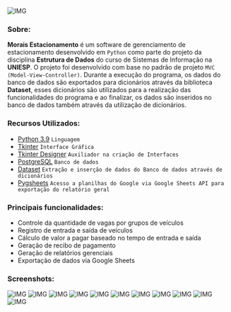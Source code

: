 ![IMG](https://cdn.discordapp.com/attachments/876298824082153517/886943073861509120/Logo2.png)

### Sobre:
**Morais Estacionamento** é um software de gerenciamento de estacionamento desenvolvido em `Python` como parte do projeto da disciplina **Estrutura de Dados** do curso de Sistemas de Informação na **UNIESP**. O projeto foi desenvolvido com base no padrão de projeto `MVC (Model-View-Controller)`. Durante a execução do programa, os dados do banco de dados são exportados para dicionários através da biblioteca **Dataset**, esses dicionários são utilizados para a realização das funcionalidades do programa e ao finalizar, os dados são inseridos no banco de dados também através da utilização de dicionários.  

### Recursos Utilizados:
* [Python 3.9](https://www.python.org/) `Linguagem`
* [Tkinter](https://docs.python.org/3/library/tk.html) `Interface Gráfica`
* [Tkinter Designer](https://github.com/ParthJadhav/Tkinter-Designer) `Auxiliador na criação de Interfaces`
* [PostgreSQL](https://www.postgresql.org/) `Banco de dados`
* [Dataset](https://dataset.readthedocs.io/en/latest/index.html) `Extração e inserção de dados do Banco de dados através de dicionários`
* [Pygsheets](https://pygsheets.readthedocs.io/en/stable/) `Acesso a planilhas do Google via Google Sheets API para exportação do relatório geral`

### Principais funcionalidades:
* Controle da quantidade de vagas por grupos de veículos
* Registro de entrada e saída de veículos
* Cálculo de valor a pagar baseado no tempo de entrada e saída
* Geração de recibo de pagamento
* Geração de relatórios gerenciais
* Exportação de dados via Google Sheets

### Screenshots:

![IMG](https://cdn.discordapp.com/attachments/876298824082153517/901529970092933120/1.png)
![IMG](https://cdn.discordapp.com/attachments/876298824082153517/905593183013056532/unknown.png)
![IMG](https://cdn.discordapp.com/attachments/876298824082153517/901529974555672616/3.png)
![IMG](https://cdn.discordapp.com/attachments/876298824082153517/901529976585748510/4.png)
![IMG](https://cdn.discordapp.com/attachments/876298824082153517/901529979546910780/5.png)
![IMG](https://cdn.discordapp.com/attachments/876298824082153517/905600117795586048/unknown.png)
![IMG](https://cdn.discordapp.com/attachments/876298824082153517/901529980641611896/6.png)
![IMG](https://cdn.discordapp.com/attachments/876298824082153517/905600555404128286/unknown.png)
![IMG](https://cdn.discordapp.com/attachments/876298824082153517/905600713588101150/unknown.png)
![IMG](https://cdn.discordapp.com/attachments/876298824082153517/901529981996371988/8.png)
![IMG](https://cdn.discordapp.com/attachments/876298824082153517/901529983229526037/9.png)

